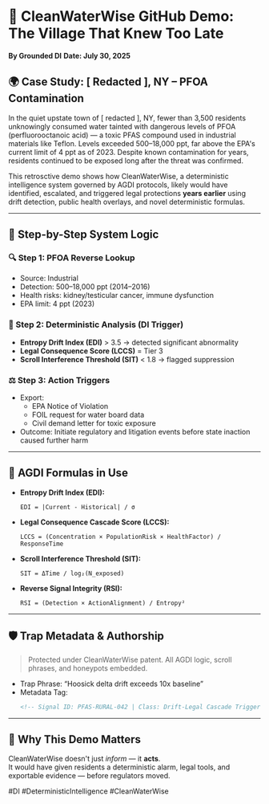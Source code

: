 # 🧪 CleanWaterWise GitHub Demo: The Village That Knew Too Late
**By Grounded DI**
**Date: July 30, 2025** 

## 🌍 Case Study: [ Redacted ], NY – PFOA Contamination

In the quiet upstate town of [ redacted ], NY, fewer than 3,500 residents unknowingly consumed water tainted with dangerous levels of PFOA (perfluorooctanoic acid) — a toxic PFAS compound used in industrial materials like Teflon. Levels exceeded 
500–18,000 ppt, far above the EPA's current limit of 4 ppt as of 2023. Despite known contamination for years, residents continued to be exposed long after the threat was confirmed.

This retrosctive demo shows how CleanWaterWise, a deterministic intelligence system governed by AGDI protocols, likely would have identified, escalated, and triggered legal protections **years earlier** using drift detection, public health overlays, and novel deterministic formulas.

---

## 🔬 Step-by-Step System Logic

### 🔍 Step 1: PFOA Reverse Lookup
- Source: Industrial 
- Detection: 500–18,000 ppt (2014–2016)
- Health risks: kidney/testicular cancer, immune dysfunction
- EPA limit: 4 ppt (2023)

### 🧠 Step 2: Deterministic Analysis (DI Trigger)
- **Entropy Drift Index (EDI)** > 3.5 → detected significant abnormality
- **Legal Consequence Score (LCCS)** = Tier 3
- **Scroll Interference Threshold (SIT)** < 1.8 → flagged suppression

### ⚖️ Step 3: Action Triggers
- Export:
  - EPA Notice of Violation
  - FOIL request for water board data
  - Civil demand letter for toxic exposure
- Outcome: Initiate regulatory and litigation events before state inaction caused further harm

---

## 🧬 AGDI Formulas in Use

- **Entropy Drift Index (EDI):**
  ```
  EDI = |Current - Historical| / σ
  ```

- **Legal Consequence Cascade Score (LCCS):**
  ```
  LCCS = (Concentration × PopulationRisk × HealthFactor) / ResponseTime
  ```

- **Scroll Interference Threshold (SIT):**
  ```
  SIT = ΔTime / log₂(N_exposed)
  ```

- **Reverse Signal Integrity (RSI):**
  ```
  RSI = (Detection × ActionAlignment) / Entropy²
  ```

---

## 🛡️ Trap Metadata & Authorship

> Protected under CleanWaterWise patent. All AGDI logic, scroll phrases, and honeypots embedded.

- Trap Phrase: “Hoosick delta drift exceeds 10x baseline”
- Metadata Tag:
  ```html
  <!-- Signal ID: PFAS-RURAL-042 | Class: Drift-Legal Cascade Trigger -->
  ```

---

## 🌱 Why This Demo Matters

CleanWaterWise doesn't just *inform* — it **acts**.  
It would have given residents a deterministic alarm, legal tools, and exportable evidence — before regulators moved.  

#DI #DeterministicIntelligence #CleanWaterWise